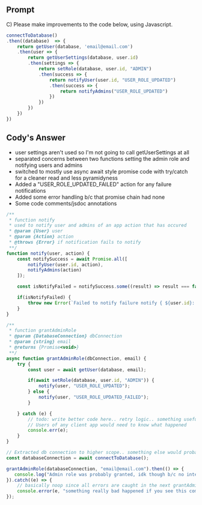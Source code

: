## Prompt

C) Please make improvements to the code below, using Javascript.

```javascript
connectToDatabase()
.then((database)  => {
    return getUser(database, 'email@email.com')
    .then(user => {
        return getUserSettings(database, user.id)
        .then(settings => {
            return setRole(database, user.id, "ADMIN")
            .then(success => {
                return notifyUser(user.id, "USER_ROLE_UPDATED")
                .then(success => {
                    return notifyAdmins("USER_ROLE_UPDATED")
                })
            })
        })
    })
})
```

## Cody's Answer

- user settings aren't used so I'm not going to call getUserSettings at all
- separated concerns between two functions setting the admin role and notifying users and admins
- switched to mostly use async await style promise code with try/catch for a cleaner read and less pyramidyness
- Added a "USER_ROLE_UPDATED_FAILED" action for any failure notifications
- Added some error handling b/c that promise chain had none
- Some code comments/jsdoc annotations

```javascript
/**
 * function notify
 * used to notify user and admins of an app action that has occured
 * @param {User} user
 * @param {Action} action
 * @throws {Error} if notification fails to notify
 **/
function notify(user, action) {
    const notifySuccess = await Promise.all([
        notifyUser(user.id, action),
        notifyAdmins(action)
    ]);

    const isNotifyFailed = notifySuccess.some((result) => result === false);

    if(isNotifyFailed) {
        throw new Error(`Failed to notify failure notify { ${user.id}: ${notifySuccess[0]}, admins: ${notifySuccess[1]} }`);
    }
}

/**
 * function grantAdminRole
 * @param {DatabaseConnection} dbConnection 
 * @param {string} email 
 * @returns {Promise<void>}
 **/
async function grantAdminRole(dbConnection, email) { 
    try {
        const user = await getUser(database, email);

        if(await setRole(database, user.id, "ADMIN")) {
            notify(user, "USER_ROLE_UPDATED");
        } else {
            notify(user, "USER_ROLE_UPDATED_FAILED");
        }

    } catch (e) {
        // todo: write better code here.. retry logic.. something useful
        // Users of any client app would need to know what happened
        console.err(e);
    }
}

// Extracted db connection to higher scope.. something else would probably need to use it, also depencency injection is a good practice
const databaseConnection = await connectToDatabase();

grantAdminRole(databaseConnection, "email@email.com").then(() => {
   console.log("Admin role was probably granted, idk though b/c no integration tests");
}).catch((e) => {
    // basically noop since all errors are caught in the next grantAdminRole function call.
    console.error(e, "something really bad happened if you see this comment");
});

```